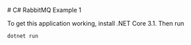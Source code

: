 # C# RabbitMQ Example 1

To get this application working, install .NET Core 3.1. Then run

```
dotnet run
```